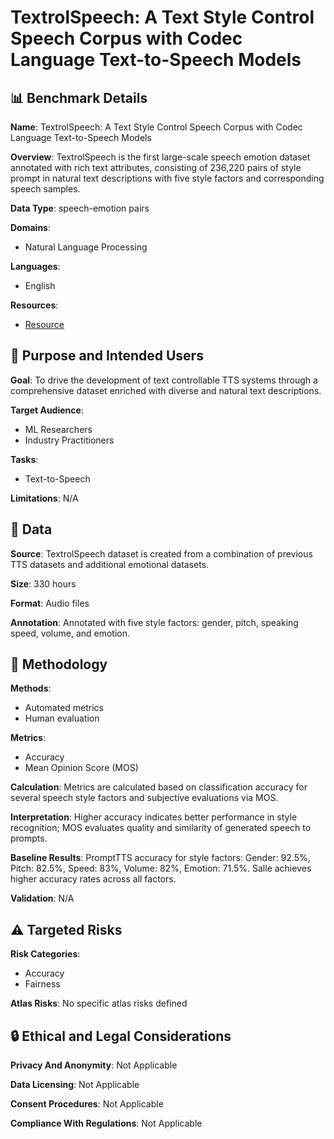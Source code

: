 # TextrolSpeech: A Text Style Control Speech Corpus with Codec Language Text-to-Speech Models

## 📊 Benchmark Details

**Name**: TextrolSpeech: A Text Style Control Speech Corpus with Codec Language Text-to-Speech Models

**Overview**: TextrolSpeech is the first large-scale speech emotion dataset annotated with rich text attributes, consisting of 236,220 pairs of style prompt in natural text descriptions with five style factors and corresponding speech samples.

**Data Type**: speech-emotion pairs

**Domains**:
- Natural Language Processing

**Languages**:
- English

**Resources**:
- [Resource](https://sall-e.github.io/)

## 🎯 Purpose and Intended Users

**Goal**: To drive the development of text controllable TTS systems through a comprehensive dataset enriched with diverse and natural text descriptions.

**Target Audience**:
- ML Researchers
- Industry Practitioners

**Tasks**:
- Text-to-Speech

**Limitations**: N/A

## 💾 Data

**Source**: TextrolSpeech dataset is created from a combination of previous TTS datasets and additional emotional datasets.

**Size**: 330 hours

**Format**: Audio files

**Annotation**: Annotated with five style factors: gender, pitch, speaking speed, volume, and emotion.

## 🔬 Methodology

**Methods**:
- Automated metrics
- Human evaluation

**Metrics**:
- Accuracy
- Mean Opinion Score (MOS)

**Calculation**: Metrics are calculated based on classification accuracy for several speech style factors and subjective evaluations via MOS.

**Interpretation**: Higher accuracy indicates better performance in style recognition; MOS evaluates quality and similarity of generated speech to prompts.

**Baseline Results**: PromptTTS accuracy for style factors: Gender: 92.5%, Pitch: 82.5%, Speed: 83%, Volume: 82%, Emotion: 71.5%. Salle achieves higher accuracy rates across all factors.

**Validation**: N/A

## ⚠️ Targeted Risks

**Risk Categories**:
- Accuracy
- Fairness

**Atlas Risks**:
No specific atlas risks defined

## 🔒 Ethical and Legal Considerations

**Privacy And Anonymity**: Not Applicable

**Data Licensing**: Not Applicable

**Consent Procedures**: Not Applicable

**Compliance With Regulations**: Not Applicable
